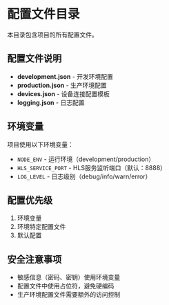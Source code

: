 # 配置文件目录

本目录包含项目的所有配置文件。

## 配置文件说明

- **development.json** - 开发环境配置
- **production.json** - 生产环境配置
- **devices.json** - 设备连接配置模板
- **logging.json** - 日志配置

## 环境变量

项目使用以下环境变量：

- `NODE_ENV` - 运行环境（development/production）
- `HLS_SERVICE_PORT` - HLS服务监听端口（默认：8888）
- `LOG_LEVEL` - 日志级别（debug/info/warn/error）

## 配置优先级

1. 环境变量
2. 环境特定配置文件
3. 默认配置

## 安全注意事项

- 敏感信息（密码、密钥）使用环境变量
- 配置文件中使用占位符，避免硬编码
- 生产环境配置文件需要额外的访问控制